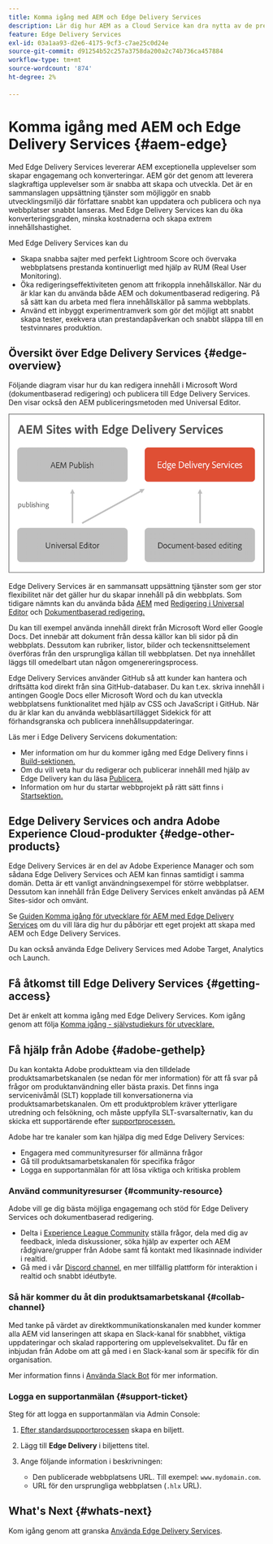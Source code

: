 ```yaml
---
title: Komma igång med AEM och Edge Delivery Services
description: Lär dig hur AEM as a Cloud Service kan dra nytta av de prestanda och den perfekta poängsättningen i Lighthouse som Edge Delivery Services erbjuder.
feature: Edge Delivery Services
exl-id: 03a1aa93-d2e6-4175-9cf3-c7ae25c0d24e
source-git-commit: d91254b52c257a3758da200a2c74b736ca457884
workflow-type: tm+mt
source-wordcount: '874'
ht-degree: 2%

---
```



# Komma igång med AEM och Edge Delivery Services {#aem-edge}

Med Edge Delivery Services levererar AEM exceptionella upplevelser som skapar engagemang och konverteringar. AEM gör det genom att leverera slagkraftiga upplevelser som är snabba att skapa och utveckla. Det är en sammanslagen uppsättning tjänster som möjliggör en snabb utvecklingsmiljö där författare snabbt kan uppdatera och publicera och nya webbplatser snabbt lanseras. Med Edge Delivery Services kan du öka konverteringsgraden, minska kostnaderna och skapa extrem innehållshastighet.

Med Edge Delivery Services kan du

* Skapa snabba sajter med perfekt Lightroom Score och övervaka webbplatsens prestanda kontinuerligt med hjälp av RUM (Real User Monitoring).
* Öka redigeringseffektiviteten genom att frikoppla innehållskällor. När du är klar kan du använda både AEM och dokumentbaserad redigering. På så sätt kan du arbeta med flera innehållskällor på samma webbplats.
* Använd ett inbyggt experimentramverk som gör det möjligt att snabbt skapa tester, exekvera utan prestandapåverkan och snabbt släppa till en testvinnares produktion.

## Översikt över Edge Delivery Services {#edge-overview}

Följande diagram visar hur du kan redigera innehåll i Microsoft Word (dokumentbaserad redigering) och publicera till Edge Delivery Services. Den visar också den AEM publiceringsmetoden med Universal Editor.

![Edge Delivery Architecture](assets/AEM-with-EDS-publishing-simple2.png)

Edge Delivery Services är en sammansatt uppsättning tjänster som ger stor flexibilitet när det gäller hur du skapar innehåll på din webbplats. Som tidigare nämnts kan du använda båda [AEM](https://experienceleague.adobe.com/docs/experience-manager-cloud-service/content/sites/authoring/getting-started/concepts.html) med [Redigering i Universal Editor](/help/implementing/universal-editor/introduction.md) och [Dokumentbaserad redigering.](https://www.aem.live/docs/authoring)

Du kan till exempel använda innehåll direkt från Microsoft Word eller Google Docs. Det innebär att dokument från dessa källor kan bli sidor på din webbplats. Dessutom kan rubriker, listor, bilder och teckensnittselement överföras från den ursprungliga källan till webbplatsen. Det nya innehållet läggs till omedelbart utan någon omgenereringsprocess.

Edge Delivery Services använder GitHub så att kunder kan hantera och driftsätta kod direkt från sina GitHub-databaser. Du kan t.ex. skriva innehåll i antingen Google Docs eller Microsoft Word och du kan utveckla webbplatsens funktionalitet med hjälp av CSS och JavaScript i GitHub. När du är klar kan du använda webbläsartillägget Sidekick för att förhandsgranska och publicera innehållsuppdateringar.

Läs mer i Edge Delivery Servicens dokumentation:

* Mer information om hur du kommer igång med Edge Delivery finns i [Build-sektionen.](https://www.aem.live/docs/#build)
* Om du vill veta hur du redigerar och publicerar innehåll med hjälp av Edge Delivery kan du läsa [Publicera.](https://www.aem.live/docs/authoring)
* Information om hur du startar webbprojekt på rätt sätt finns i [Startsektion.](https://www.aem.live/docs/#launch)

## Edge Delivery Services och andra Adobe Experience Cloud-produkter {#edge-other-products}

Edge Delivery Services är en del av Adobe Experience Manager och som sådana Edge Delivery Services och AEM kan finnas samtidigt i samma domän. Detta är ett vanligt användningsexempel för större webbplatser. Dessutom kan innehåll från Edge Delivery Services enkelt användas på AEM Sites-sidor och omvänt.

Se [Guiden Komma igång för utvecklare för AEM med Edge Delivery Services](/help/edge/edge-dev-getting-started.md) om du vill lära dig hur du påbörjar ett eget projekt att skapa med AEM och Edge Delivery Services.

Du kan också använda Edge Delivery Services med Adobe Target, Analytics och Launch.

## Få åtkomst till Edge Delivery Services {#getting-access}

Det är enkelt att komma igång med Edge Delivery Services. Kom igång genom att följa [Komma igång - självstudiekurs för utvecklare.](https://www.aem.live/developer/tutorial)

## Få hjälp från Adobe {#adobe-gethelp}

Du kan kontakta Adobe produktteam via den tilldelade produktsamarbetskanalen (se nedan för mer information) för att få svar på frågor om produktanvändning eller bästa praxis. Det finns inga servicenivåmål (SLT) kopplade till konversationerna via produktsamarbetskanalen. Om ett produktproblem kräver ytterligare utredning och felsökning, och måste uppfylla SLT-svarsalternativ, kan du skicka ett supportärende efter [supportprocessen.](https://experienceleague.adobe.com/?support-tab=home#support)

Adobe har tre kanaler som kan hjälpa dig med Edge Delivery Services:

* Engagera med communityresurser för allmänna frågor
* Gå till produktsamarbetskanalen för specifika frågor
* Logga en supportanmälan för att lösa viktiga och kritiska problem

### Använd communityresurser {#community-resource}

Adobe vill ge dig bästa möjliga engagemang och stöd för Edge Delivery Services och dokumentbaserad redigering.

* Delta i [Experience League Community](https://adobe.ly/3Q6kTKl) ställa frågor, dela med dig av feedback, inleda diskussioner, söka hjälp av experter och AEM rådgivare/grupper från Adobe samt få kontakt med likasinnade individer i realtid.
* Gå med i vår [Discord channel,](https://discord.gg/aem-live) en mer tillfällig plattform för interaktion i realtid och snabbt idéutbyte.

### Så här kommer du åt din produktsamarbetskanal {#collab-channel}

Med tanke på värdet av direktkommunikationskanalen med kunder kommer alla AEM vid lanseringen att skapa en Slack-kanal för snabbhet, viktiga uppdateringar och skalad rapportering om upplevelsekvalitet. Du får en inbjudan från Adobe om att gå med i en Slack-kanal som är specifik för din organisation.

Mer information finns i [Använda Slack Bot](https://www.aem.live/docs/slack) för mer information.

### Logga en supportanmälan {#support-ticket}

Steg för att logga en supportanmälan via Admin Console:

1. [Efter standardsupportprocessen](https://experienceleague.adobe.com/?support-tab=home#support) skapa en biljett.
1. Lägg till **Edge Delivery** i biljettens titel.
1. Ange följande information i beskrivningen:

   * Den publicerade webbplatsens URL. Till exempel: `www.mydomain.com`.
   * URL för den ursprungliga webbplatsen (`.hlx` URL).

## What&#39;s Next {#whats-next}

Kom igång genom att granska [Använda Edge Delivery Services](/help/edge/using.md).
